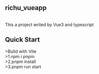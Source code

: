<h2>richu_vueapp</h2><br/>
This a project writed by Vue3 and typescript 

<h2>Quick Start</h2>
>Bulid with Vite <br/>
>1.npm i pnpm <br/>
>2.pnpm install <br/>
>3.pnpm run start
